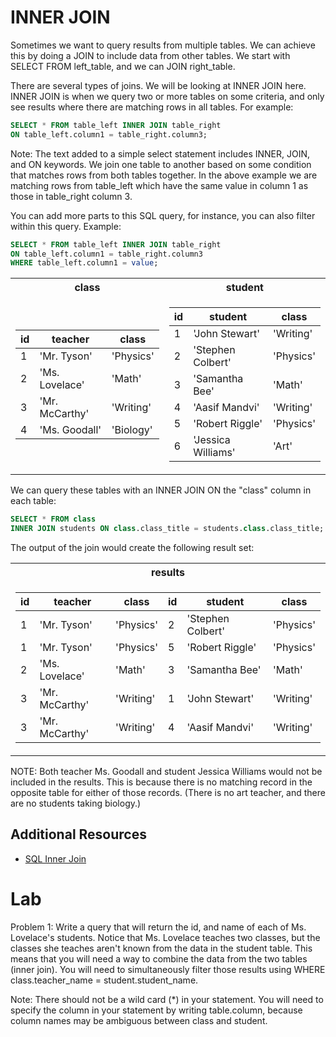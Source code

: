 # INNER JOIN
Sometimes we want to query results from multiple tables. We can achieve this by doing a JOIN to include data from
other tables. We start with SELECT FROM left_table, and we can JOIN right_table.

There are several types of joins. We will be looking at INNER JOIN here. INNER JOIN is when we query two or more
tables on some criteria, and only see results where there are matching rows in all tables. For example:
```sql
SELECT * FROM table_left INNER JOIN table_right 
ON table_left.column1 = table_right.column3;
```

Note: The text added to a simple select statement includes INNER, JOIN, and ON keywords. We join one table to
another based on some condition that matches rows from both tables together. In the above example we are matching
rows from table_left which have the same value in column 1 as those in table_right column 3.

You can add more parts to this SQL query, for instance, you can also filter within this query. Example:
```sql
SELECT * FROM table_left INNER JOIN table_right
ON table_left.column1 = table_right.column3
WHERE table_left.column1 = value;
```

<table>
<tr><th> class </th><th> student </th></tr>
<tr><td>

| id |    teacher    |   class   |    
| -- | ------------- | --------- |     
|1   |'Mr. Tyson'    |'Physics'  |     
|2   |'Ms. Lovelace' |'Math'     |     
|3   |'Mr. McCarthy' |'Writing'  |     
|4   |'Ms. Goodall'  |'Biology'  |

</td><td>

| id |      student      |   class   |
| -- | ----------------- | --------- |
|1   |'John Stewart'     |'Writing'  |
|2   |'Stephen Colbert'  |'Physics'  |
|3   |'Samantha Bee'     |'Math'     |
|4   |'Aasif Mandvi'     |'Writing'  |
|5   |'Robert Riggle'    |'Physics'  |
|6   |'Jessica Williams' |'Art'      |

</td></tr> </table>

We can query these tables with an INNER JOIN ON the "class" column in each table:
```SQL
SELECT * FROM class
INNER JOIN students ON class.class_title = students.class.class_title;
```

The output of the join would create the following result set:

<table><tr><th> results </th></tr><tr><td>

|  id  |     teacher     |    class   |  id   | student           |  class   |
| ---- | --------------- | ---------- | ----- |-------------------|----------|
|1     |'Mr. Tyson'      |'Physics'   |2     | 'Stephen Colbert' |'Physics' |
|1     |'Mr. Tyson'      |'Physics'   |5     | 'Robert Riggle'   |'Physics' |
|2     |'Ms. Lovelace'   |'Math'      |3     | 'Samantha Bee'    |'Math'    |
|3     |'Mr. McCarthy'   |'Writing'   |1     | 'John Stewart'    |'Writing' |
|3     |'Mr. McCarthy'   |'Writing'   |4     | 'Aasif Mandvi'    |'Writing' |

</td></tr></table>

NOTE: Both teacher Ms. Goodall and student Jessica Williams would not be included in the results. This is because
there is no matching record in the opposite table for either of those records. (There is no art teacher, and there
are no students taking biology.)

## Additional Resources
- [SQL Inner Join](https://www.w3schools.com/sql/sql_join_inner.asp)

# Lab

Problem 1: Write a query that will return the id, and name of each of Ms. Lovelace's students. Notice that
Ms. Lovelace teaches two classes, but the classes she teaches aren't known from the data in the student
table. This means that you will need a way to combine the data from the two tables (inner join). You will
need to simultaneously filter those results using WHERE class.teacher_name = student.student_name.

Note: There should not be a wild card (*) in your statement. You will need to specify the column in your
statement by writing table.column, because column names may be ambiguous between class and student.
